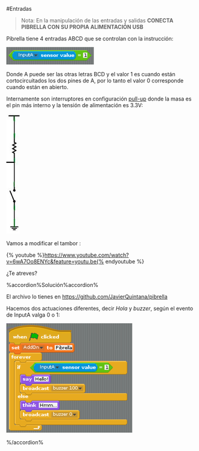 #Entradas

>Nota: En la manipulación de las entradas y salidas **CONECTA PIBRELLA CON SU PROPIA ALIMENTACIÓN USB**

Pibrella tiene 4 entradas ABCD que se controlan con la instrucción:

![](/assets/tambor-buzzer1.png)

Donde A puede ser las otras letras BCD y el valor 1 es cuando están cortocircuitados los dos pines de A, por lo tanto el valor 0 corresponde cuando están en abierto.

Internamente son interruptores en configuración [pull-up](https://catedu.github.io/programa-arduino-mediante-codigo/resistencias_pullup_y_pulldown.html) donde la masa es el pin más interno y la tensión de alimentación es 3.3V:

![](/assets/pull.png)

Vamos a modificar el tambor :

{% youtube %}https://www.youtube.com/watch?v=6wA7Oo8ENYc&feature=youtu.be{% endyoutube %}

¿Te atreves?

%accordion%Solución%accordion%

El archivo lo tienes en https://github.com/JavierQuintana/pibrella

Hacemos dos actuaciones diferentes, decir *Hola* y *buzzer*, según el evento de InputA valga 0 o 1:

![](/assets/tambor-buzzer2.png)

%/accordion%

